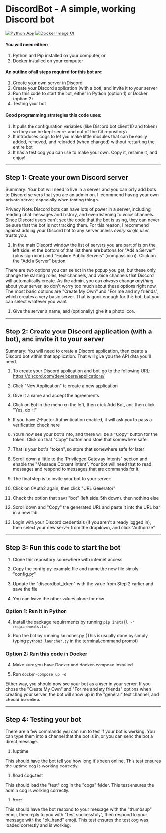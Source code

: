 # DiscordBot - A simple, working Discord bot

[![Python App](https://github.com/Elyrith/py-discordbot/actions/workflows/python-app.yml/badge.svg?branch=main)](https://github.com/Elyrith/py-discordbot/actions/workflows/python-app.yml)
[![Docker Image CI](https://github.com/Elyrith/py-discordbot/actions/workflows/docker-image.yml/badge.svg?branch=main)](https://github.com/Elyrith/py-discordbot/actions/workflows/docker-image.yml)

#### You will need either:
1. Python and Pip installed on your computer, or
1. Docker installed on your computer

#### An outline of all steps required for this bot are:
1. Create your own server in Discord
1. Create your Discord application (with a bot), and invite it to your server
1. Run this code to start the bot, either in Python (option 1) or Docker (option 2)
1. Testing your bot

#### Good programming strategies this code uses:
1. It pulls the configuration variables (like Discord bot client ID and token) so they can be kept secret and out of the Git repository\
1. It introduces cogs to let you make little modules that can be easily added, removed, and reloaded (when changed) without restarting the entire bot
1. It has a test cog you can use to make your own. Copy it, rename it, and enjoy!

---

## Step 1: Create your own Discord server

 Summary: Your bot will need to live in a server, and you can only add bots to Discord servers that you are an admin on. I recommend having your own private server, especially when testing things.

 Privacy Note: Discord bots can have lots of power in a server, including reading chat messages and history, and even listening to voice channels. Since Discord users can't see the code that the bot is using, they can never be sure that the bot is not tracking them. For this reason, I recommend against adding your Discord bot to any server unless _every single user_ trusts you.

1. In the main Discord window the list of servers you are part of is on the left side. At the bottom of that list there are buttons for "Add a Server" (plus sign icon) and "Explore Public Servers" (compass icon). Click on the "Add a Server" button.

 There are two options you can select in the popup you get, but these only change the starting roles, text channels, and voice channels that Discord will automatically create. As the admin, you can _always_ change _anything_ about your server, so don't worry too much about these options right now. The most basic options are "Create My Own" and "For me and my friends", which creates a very basic server. That is good enough for this bot, but you can select whatever you want.

1. Give the server a name, and (optionally) give it a photo icon.

---

## Step 2: Create your Discord application (with a bot), and invite it to your server
Summary: You will need to create a Discord application, then create a Discord bot within that application. That will give you the API data you'll need.

1. To create your Discord application and bot, go to the following URL: https://discord.com/developers/applications/

1. Click "New Application" to create a new application
 1. Give it a name and accept the agreements

1. Click on Bot in the menu on the left, then click Add Bot, and then click "Yes, do it!"
 1. If you have 2-Factor Authentication enabled, it will ask you to pass a verification check here

1. You'll now see your bot's info, and there will be a "Copy" button for the token. Click on that "Copy" button and store that somewhere safe.
 1. That is your bot's "token", so store that somewhere safe for later

1. Scroll down a little to the "Privileged Gateway Intents" section and enable the "Message Content Intent". Your bot will need that to read messages and respond to messages that are commands for it.

1. The final step is to invite your bot to your server:
 1. Click on OAuth2 again, then click "URL Generator"
 1. Check the option that says "bot" (left side, 5th down), then nothing else
 1. Scroll down and "Copy" the generated URL and paste it into the URL bar in a new tab
 1. Login with your Discord credentials (if you aren't already logged in), then select your new server from the dropdown, and click "Authorize"

---

## Step 3: Run this code to start the bot

1. Clone this repository somewhere with internet access

1. Copy the config.py-example file and name the new file simply "config.py"

1. Update the "discordbot_token" with the value from Step 2 earlier and save the file
 1. You can leave the other values alone for now

### Option 1: Run it in Python

4. Install the package requirements by running `pip install -r requirements.txt`

1. Run the bot by running launcher.py (This is usually done by simply typing `python3 launcher.py` in the terminal/command prompt)

### Option 2: Run this code in Docker

4. Make sure you have Docker and docker-compose installed

1. Run `docker-compose up -d`

 Either way, you should now see your bot as a user in your server. If you chose the "Create My Own" and "For me and my friends" options when creating your server, the bot will show up in the "general" text channel, and should be online.

---

## Step 4: Testing your bot

There are a few commands you can run to test if your bot is working. You can type them into a channel that the bot is in, or you can send the bot a direct message.

1. !uptime

 This should have the bot tell you how long it's been online. This test ensures the uptime cog is working correctly.

1. !load cogs.test

 This should load the "test" cog in the "cogs" folder. This test ensures the admin cog is working correctly.

1. !test

 This should have the bot respond to your message with the "thumbsup" emoji, then reply to you with "Test successfuly", then respond to your message with the "ok_hand" emoji. This test ensures the test cog was loaded correctly and is working.